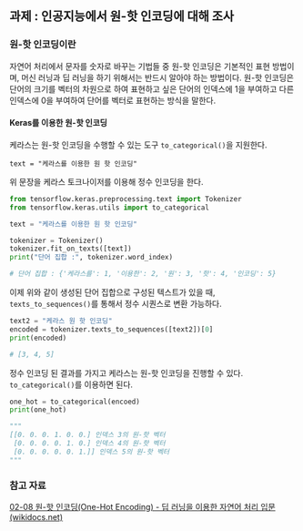 ## 과제 : 인공지능에서 원-핫 인코딩에 대해 조사

### 원-핫 인코딩이란

자연어 처리에서 문자를 숫자로 바꾸는 기법들 중 원-핫 인코딩은 기본적인 표현 방법이며, 머신 러닝과 딥 러닝을 하기 위해서는 반드시 알아야 하는 방법이다. 원-핫 인코딩은 단어의 크기를 벡터의 차원으로 하여 표현하고 싶은 단어의 인덱스에 1을 부여하고 다른 인덱스에 0을 부여하여 단어를 벡터로 표현하는 방식을 말한다. 

#### Keras를 이용한 원-핫 인코딩

케라스는 원-핫 인코딩을 수행할 수 있는 도구 `to_categorical()`을 지원한다. 

```
text = "케라스를 이용한 원 핫 인코딩"
```

위 문장을 케라스 토크나이저를 이용해 정수 인코딩을 한다.

```python
from tensorflow.keras.preprocessing.text import Tokenizer
from tensorflow.keras.utils import to_categorical

text = "케라스를 이용한 원 핫 인코딩"

tokenizer = Tokenizer()
tokenizer.fit_on_texts([text])
print("단어 집합 :", tokenizer.word_index)

# 단어 집합 : {'케라스를': 1, '이용한': 2, '원': 3, '핫': 4, '인코딩': 5}
```

이제 위와 같이 생성된 단어 집합으로 구성된 텍스트가 있을 때, `texts_to_sequences()`를 통해서 정수 시퀀스로 변환 가능하다.

```python
text2 = "케라스 원 핫 인코딩"
encoded = tokenizer.texts_to_sequences([text2])[0]
print(encoded)

# [3, 4, 5]
```

정수 인코딩 된 결과를 가지고 케라스는 원-핫 인코딩을 진행할 수 있다. `to_categorical()`를 이용하면 된다.

```python
one_hot = to_categorical(encoed)
print(one_hot)

"""
[[0. 0. 0. 1. 0. 0.] 인덱스 3의 원-핫 벡터
 [0. 0. 0. 0. 1. 0.] 인덱스 4의 원-핫 벡터
 [0. 0. 0. 0. 0. 1.]] 인덱스 5의 원-핫 벡터
"""
```



### 참고 자료

[02-08 원-핫 인코딩(One-Hot Encoding) - 딥 러닝을 이용한 자연어 처리 입문 (wikidocs.net)](https://wikidocs.net/22647)
